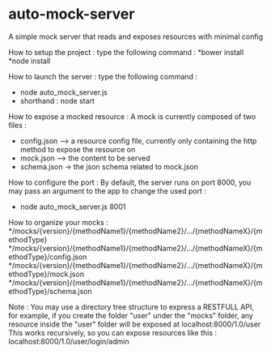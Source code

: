 # auto-mock-server
A simple mock server that reads and exposes resources with minimal config

How to setup the project :
type the following command :
*bower install
*node install

How to launch the server :
type the following command :
* node auto_mock_server.js
* shorthand : node start

How to expose a mocked resource :
A mock is currently composed of two files :
* config.json --> a resource config file, currently only containing the http method to expose the resource on
* mock.json --> the content to be served
* schema.json -> the json schema related to mock.json

How to configure the port :
By default, the server runs on port 8000, you may pass an argument to the app to change the used port :
* node auto_mock_server.js 8001

How to organize your mocks :
*/mocks/{version}/{methodName1}/{methodName2}/.../{methodNameX}/{methodType}
*/mocks/{version}/{methodName1}/{methodName2}/.../{methodNameX}/{methodType}/config.json
*/mocks/{version}/{methodName1}/{methodName2}/.../{methodNameX}/{methodType}/mock.json
*/mocks/{version}/{methodName1}/{methodName2}/.../{methodNameX}/{methodType}/schema.json

Note : 
You may use a directory tree structure to express a RESTFULL API, for example, if you create the folder "user" under the "mocks" folder,
any resource inside the "user" folder will be exposed at localhost:8000/1.0/user
This works recursively, so you can expose resources like this :
localhost:8000/1.0/user/login/admin
